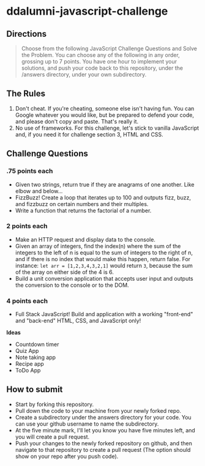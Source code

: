 # ddalumni-javascript-challenge

## Directions 

>Choose from the following JavaScript Challenge Questions and Solve the Problem. You can choose any of the following in any order, grossing up to 7 points. You have one hour to implement your solutions, and push your code back to this repository, under the /answers directory, under your own subdirectory.

## The Rules
1. Don't cheat. If you're cheating, someone else isn't having fun. You can Google whatever you would like, but be prepared to defend your code, and please don't copy and paste. That's really it.
2. No use of frameworks. For this challenge, let's stick to vanilla JavaScript and, if you need it for challenge section 3, HTML and CSS. 

## Challenge Questions

### .75 points each
 - Given two strings, return true if they are anagrams of one another. Like elbow and below...
 - FizzBuzz! Create a loop that iterates up to 100 and outputs fizz, buzz, and fizzbuzz on certain numbers and their multiples. 
 - Write a function that returns the factorial of a number.

### 2 points each
 - Make an HTTP request and display data to the console. 
 - Given an array of integers, find the index(n) where the sum of the integers to the left of n is equal to the sum of integers to the right of n, and if there is no index that would make this happen, return false. For instance: `let arr = [1,2,3,4,3,2,1]` would return `3`, because the sum of the array on either side of the 4 is 6.
 - Build a unit conversion application that accepts user input and outputs the conversion to the console or to the DOM.

### 4 points each
 - Full Stack JavaScript! Build and application with a working "front-end" and "back-end" HTML, CSS, and JavaScript only!

**Ideas**
 - Countdown timer
 - Quiz App
 - Note taking app
 - Recipe app 
 - ToDo App

 ## How to submit 

 - Start by forking this repository.
 - Pull down the code to your machine from your newly forked repo. 
 - Create a subdirectory under the answers directory for your code. You can use your github username to name the subdirectory. 
 - At the five minute mark, I'll let you know you have five minutes left, and you will create a pull request. 
 - Push your changes to the newly forked repository on github, and then navigate to that repository to create a pull request (The option should show on your repo after you push code).


